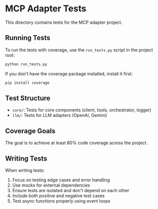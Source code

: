 # MCP Adapter Tests

This directory contains tests for the MCP adapter project.

## Running Tests

To run the tests with coverage, use the `run_tests.py` script in the project root:

```bash
python run_tests.py
```

If you don't have the coverage package installed, install it first:

```bash
pip install coverage
```

## Test Structure

- `core/`: Tests for core components (client, tools, orchestrator, logger)
- `llm/`: Tests for LLM adapters (OpenAI, Gemini)

## Coverage Goals

The goal is to achieve at least 80% code coverage across the project.

## Writing Tests

When writing tests:

1. Focus on testing edge cases and error handling
2. Use mocks for external dependencies
3. Ensure tests are isolated and don't depend on each other
4. Include both positive and negative test cases
5. Test async functions properly using event loops